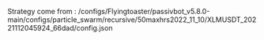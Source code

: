 Strategy come from : /configs/Flyingtoaster/passivbot_v5.8.0-main/configs/particle_swarm/recursive/50maxhrs2022_11_10/XLMUSDT_20221112045924_66dad/config.json